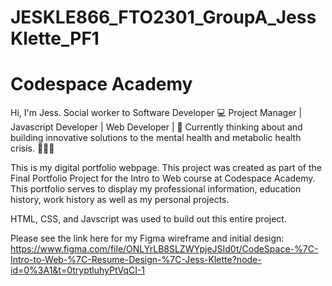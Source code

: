 # JESKLE866_FTO2301_GroupA_JessKlette_PF1

# Codespace Academy

Hi, I'm Jess. Social worker to Software Developer 💻 Project Manager | Javascript Developer | Web Developer | 🥗 Currently thinking about and building innovative solutions to the mental health and metabolic health crisis. 🏋🏼‍♀️

This is my digital portfolio webpage. This project was created as part of the Final Portfolio Project for the Intro to Web course at Codespace Academy. This portfolio serves to display my professional information, education history, work history as well as my personal projects.

HTML, CSS, and Javscript was used to build out this entire project.

Please see the link here for my Figma wireframe and initial design: https://www.figma.com/file/ONLYrLB8SLZWYpjeJSId0t/CodeSpace-%7C-Intro-to-Web-%7C-Resume-Design-%7C-Jess-Klette?node-id=0%3A1&t=0tryptluhyPtVqCI-1
